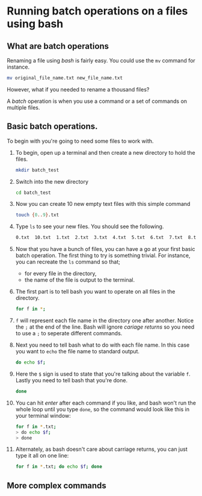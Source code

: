 # Running batch operations on a files using bash

## What are batch operations

Renaming a file using *bash* is fairly easy. You could use the `mv` command for instance.

~~~bash
mv original_file_name.txt new_file_name.txt
~~~

However, what if you needed to rename a thousand files?

A *batch* operation is when you use a command or a set of commands on multiple files.

## Basic batch operations.

To begin with you're going to need some files to work with.

1. To begin, open up a terminal and then create a new directory to hold the files.

	~~~bash
	mkdir batch_test
	~~~

1. Switch into the new directory

	~~~bash
	cd batch_test
	~~~

1. Now you can create 10 new empty text files with this simple command

	~~~bash
	touch {0..9}.txt
	~~~
	
1. Type `ls` to see your new files. You should see the following.

	~~~bash
	0.txt  10.txt  1.txt  2.txt  3.txt  4.txt  5.txt  6.txt  7.txt  8.txt  9.txt
	~~~
	
1. Now that you have a bunch of files, you can have a go at your first basic batch operation. The first thing to try is something trivial. For instance, you can recreate the `ls` command so that;
   - for every file in the directory,
   - the name of the file is output to the terminal.

1. The first part is to tell bash you want to operate on all files in the directory.

	~~~bash
	for f in *;
	~~~

1. `f` will represent each file name in the directory one after another. Notice the `;` at the end of the line. Bash will ignore *cariage returns* so you need to use a `;` to seperate different commands.

1. Next you need to tell bash what to do with each file name. In this case you want to `echo` the file name to standard output.

	~~~bash
	do echo $f;
	~~~
	
1. Here the `$` sign is used to state that you're talking about the variable `f`. Lastly you need to tell bash that you're done.

	~~~bash
	done
	~~~

1. You can hit *enter* after each command if you like, and bash won't run the whole loop until you type `done`, so the command would look like this in your terminal window:

	~~~bash
	for f in *.txt;
	> do echo $f;
	> done
	~~~
	
1. Alternately, as bash doesn't care about carriage returns, you can just type it all on one line:

	~~~bash
	for f in *.txt; do echo $f; done
	~~~
	
## More complex commands
